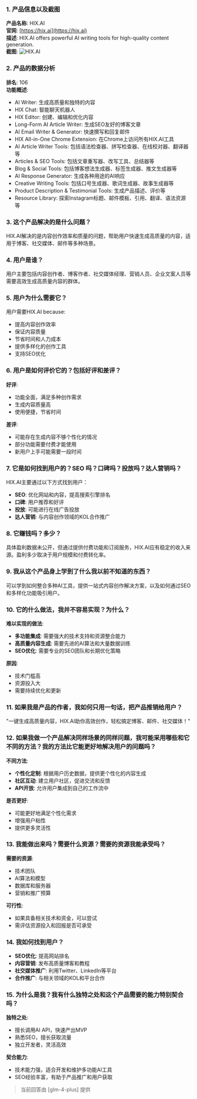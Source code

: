 ### 1. 产品信息以及截图

**产品名称**: HIX.AI  
**官网**: [https://hix.ai](https://hix.ai)  
**描述**: HIX.AI offers powerful AI writing tools for high-quality content generation.  
**截图**: ![HIX.AI](https://cdn-images.toolify.ai/169054819035381052.jpg)

### 2. 产品的数据分析

**排名**: 106  
**功能概述**:  
- AI Writer: 生成高质量和独特的内容
- HIX Chat: 智能聊天机器人
- HIX Editor: 创建、编辑和优化内容
- Long-Form AI Article Writer: 生成SEO友好的博客文章
- AI Email Writer & Generator: 快速撰写和回复邮件
- HIX All-in-One Chrome Extension: 在Chrome上访问所有HIX.AI工具
- AI Article Writer Tools: 包括语法检查器、拼写检查器、在线校对器、翻译器等
- Articles & SEO Tools: 包括文章重写器、改写工具、总结器等
- Blog & Social Tools: 包括博客想法生成器、标签生成器、推文生成器等
- AI Response Generator: 生成各种用途的AI响应
- Creative Writing Tools: 包括口号生成器、歌词生成器、故事生成器等
- Product Description & Testimonial Tools: 生成产品描述、评价等
- Resource Library: 探索Instagram标题、邮件模板、引用、翻译、语法资源等

### 3. 这个产品解决的是什么问题？

HIX.AI解决的是内容创作效率和质量的问题，帮助用户快速生成高质量的内容，适用于博客、社交媒体、邮件等多种场景。

### 4. 用户是谁？

用户主要包括内容创作者、博客作者、社交媒体经理、营销人员、企业文案人员等需要高效生成高质量内容的群体。

### 5. 用户为什么需要它？

用户需要HIX.AI because:
- 提高内容创作效率
- 保证内容质量
- 节省时间和人力成本
- 提供多样化的创作工具
- 支持SEO优化

### 6. 用户是如何评价它的？包括好评和差评？

**好评**:
- 功能全面，满足多种创作需求
- 生成内容质量高
- 使用便捷，节省时间

**差评**:
- 可能存在生成内容不够个性化的情况
- 部分功能需要付费才能使用
- 新用户上手可能需要一段时间

### 7. 它是如何找到用户的？SEO 吗？口碑吗？投放吗？达人营销吗？

HIX.AI主要通过以下方式找到用户：
- **SEO**: 优化网站和内容，提高搜索引擎排名
- **口碑**: 用户推荐和好评
- **投放**: 可能进行在线广告投放
- **达人营销**: 与内容创作领域的KOL合作推广

### 8. 它赚钱吗？多少？

具体盈利数据未公开，但通过提供付费功能和订阅服务，HIX.AI应有稳定的收入来源。盈利多少取决于用户规模和付费转化率。

### 9. 我从这个产品身上学到了什么我以前不知道的东西？

可以学到如何整合多种AI工具，提供一站式内容创作解决方案，以及如何通过SEO和多样化功能吸引用户。

### 10. 它的什么做法，我并不容易实现？为什么？

**难以实现的做法**:
- **多功能集成**: 需要强大的技术支持和资源整合能力
- **高质量内容生成**: 需要先进的AI算法和大量数据训练
- **SEO优化**: 需要专业的SEO团队和长期优化策略

**原因**:
- 技术门槛高
- 资源投入大
- 需要持续优化和更新

### 11. 如果我是产品的作者，我如何只用一句话，把产品推销给用户？

"一键生成高质量内容，HIX.AI助你高效创作，轻松搞定博客、邮件、社交媒体！"

### 12. 如果我做一个产品解决同样场景的同样问题，我可能采用哪些和它不同的方法？我的方法比它能更好地解决用户的问题吗？

**不同方法**:
- **个性化定制**: 根据用户历史数据，提供更个性化的内容生成
- **社区互动**: 建立用户社区，促进交流和反馈
- **API开放**: 允许用户集成到自己的工作流中

**是否更好**:
- 可能更好地满足个性化需求
- 增强用户粘性
- 提供更多灵活性

### 13. 我能做出来吗？需要什么资源？需要的资源我能承受吗？

**需要的资源**:
- 技术团队
- AI算法和模型
- 数据库和服务器
- 营销和推广预算

**可行性**:
- 如果具备相关技术和资金，可以尝试
- 需评估资源投入和回报是否可承受

### 14. 我如何找到用户？

- **SEO优化**: 提高网站排名
- **内容营销**: 发布高质量博客和教程
- **社交媒体推广**: 利用Twitter、LinkedIn等平台
- **合作推广**: 与相关领域的KOL和平台合作

### 15. 为什么是我？我有什么独特之处和这个产品需要的能力特别契合吗？

**独特之处**:
- 擅长调用AI API，快速产出MVP
- 熟悉SEO，擅长获取流量
- 独立开发者，灵活高效

**契合能力**:
- 技术能力强，适合开发和维护多功能AI工具
- SEO经验丰富，有助于产品推广和用户获取

> 当前回答由 [glm-4-plus] 提供